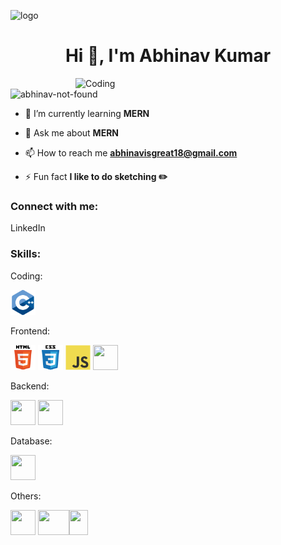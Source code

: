 ![logo](https://repository-images.githubusercontent.com/588181932/e36ec678-7984-4cdd-8e4c-a3932772ff8e)
<h1 align="center">Hi 👋, I'm Abhinav Kumar</h1>
<img align="right" alt="Coding" width="400" src="https://camo.githubusercontent.com/5ddf73ad3a205111cf8c686f687fc216c2946a75005718c8da5b837ad9de78c9/68747470733a2f2f7468756d62732e6766796361742e636f6d2f4576696c4e657874446576696c666973682d736d616c6c2e676966">
<p align="left"> <img src="https://komarev.com/ghpvc/?username=abhinav-not-found&label=Profile%20views&color=0e75b6&style=flat" alt="abhinav-not-found" /> </p>

- 🌱 I’m currently learning **MERN**

- 💬 Ask me about **MERN**

- 📫 How to reach me **abhinavisgreat18@gmail.com**

- ⚡ Fun fact **I like to do sketching ✏️**

<h3 align="left">Connect with me:</h3>

<p align="left">
<a src="https://www.linkedin.com/in/abhinav-kumar-mernstack/">  LinkedIn </a>
</p>


<h3 align="left">Skills:</h3>
<p align="left"> 
<p>Coding:</p>
<img class="C++" src="https://raw.githubusercontent.com/devicons/devicon/master/icons/cplusplus/cplusplus-original.svg" alt="cplusplus" width="40" height="40"/>
 </p>
 <p align='left'>
<p>Frontend:</p>
<p align='left'>
<img  class="HTML" src="https://raw.githubusercontent.com/devicons/devicon/master/icons/html5/html5-original-wordmark.svg" alt="html5" width="40" height="40"/>  
<img  class="CSS" src="https://raw.githubusercontent.com/devicons/devicon/master/icons/css3/css3-original-wordmark.svg" alt="css3" width="40" height="40"/> 
<img   class="JavaScript" src="https://raw.githubusercontent.com/devicons/devicon/master/icons/javascript/javascript-original.svg" alt="javascript" width="40" height="40"/>
<img class="React" src="https://static-00.iconduck.com/assets.00/react-icon-512x512-u6e60ayf.png" height="40" width="40" />
</p>
</p>
 <p align='left'>
	<p>Backend:</p>
	<img class="Express" 
src="https://w7.pngwing.com/pngs/925/447/png-transparent-express-js-node-js-javascript-mongodb-node-js-text-trademark-logo-thumbnail.png" height="40" width="40" />
	<img class="Node" 
src="https://encrypted-tbn0.gstatic.com/images?q=tbn:ANd9GcSs5w5ZoDFFhfKz4GAP1JD-hk8AZKu0RugRVw&s" height="40" width="40" />
</p>
<p align='left'>
<p>Database:</p>
<img class="MongoDB" src="https://www.stickerpress.in/media/products/800x800/d6061e2a15f14dbaa6a542b313c9305f.jpg" height="40" width="40" />
</p>
<p align='left'>
<p>Others: </p>
<img class="Tailwind" 
src="https://www.svgrepo.com/show/374118/tailwind.svg" height="40" width="40" />
<img class="Bootstrap" 
src="https://camo.githubusercontent.com/b872b9ada0c2c3d373bbb0c356eb4af353127335fc3d2e611964433864ab4de1/68747470733a2f2f676574626f6f7473747261702e636f6d2f646f63732f352e322f6173736574732f6272616e642f626f6f7473747261702d6c6f676f2d736861646f772e706e67" height="40" width="50" /><img class="Figma" 
src="https://upload.wikimedia.org/wikipedia/commons/thumb/3/33/Figma-logo.svg/1667px-Figma-logo.svg.png" height="40" width="30" />
</p>
